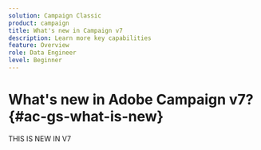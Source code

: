 ```yaml
---
solution: Campaign Classic
product: campaign
title: What's new in Campaign v7
description: Learn more key capabilities
feature: Overview
role: Data Engineer
level: Beginner
---
```


# What's new in Adobe Campaign v7? {#ac-gs-what-is-new}

THIS IS NEW IN V7
